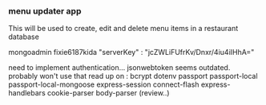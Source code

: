 ### menu updater app

This will be used to create, edit and delete menu items in a restaurant database

mongoadmin
fixie6187kida
"serverKey" : "jcZWLiFUfrKv/Dnxr/4iu4iIHhA="

need to implement authentication...
jsonwebtoken seems outdated. probably won't use that
read up on :
bcrypt
dotenv
passport
passport-local
passport-local-mongoose
express-session
connect-flash
express-handlebars
cookie-parser
body-parser (review..)